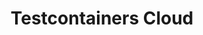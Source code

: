 ---
title: Testcontainers Cloud
submenu: cloud
sections:
  - partial: cloud-banner
    title: |
      **Test Without Limits.**\
      Ship With Confidence.
    description: Testcontainers Cloud makes it easy for developers to run reliable integration tests, with real dependencies defined in code, from their laptops to their team’s CI.
    buttons:
      - label: Start Testing
        url: https://app.testcontainers.cloud/signup
      - label: Get A Demo
        url: https://atomicjar.typeform.com/to/MtTeGHIi
        style: outline
    buttonCallout: Get started in 5 minutes!
    video:
      id: zy6ulq0k2ns
      image: images/tcc-video-billboard.png
  - partial: step-cards
    title: Run Tests, Not Containers
    description: Enhance team efficiency by getting rid of flaky tests and ensuring consistency from dev to CI
    cards:
      - title: Testcontainers Cloud for Desktop
        url: /cloud/desktop/
        description: Test everything on your laptop without worrying about resources. No local docker daemon needed!
        icon: /images/tcc-desktop.svg
        steps: 
          - Sign up for free
          - Download the desktop client
          - Run the client and sign in
          - Start your tests as usual; your laptop stays cold and snappy
      - title: Testcontainers Cloud for CI
        url: /cloud/ci/
        description: Run your ever-growing test suite without scaling your CI, and speed it up by running tests in parallel. No system privileges required!
        icon: /images/tcc-ci.svg
        steps: 
          - Sign up for free
          - Create a Service Account token
          - Add the agent to your CI workflow
          - Start tests in your CI as usual; your tests are running in the cloud!
  - partial: quotes
    quotes:
      - quote: Adopting Testcontainers Cloud was simple. It just worked out of the box and gave our entire dev team access to a scalable backend to run their tests, with zero configuration or additional steps.
        name: Nicolai Baldin
        role: CEO & Founder at Synthesized
        image: /images/quotes/nicolai-baldin.jpg
      - quote: Testcontainers Cloud fits greatly into Netflix's continuous efforts to make developer feedback loop faster by allowing developers to run their tests locally and more frequently regardless of their development environment
        name: Roberto Pérez Alcolea
        role: Productivity Engineering at Netflix
        image: /images/quotes/roberto-perez-alcolea.jpg
  - partial: experience-columns
    title: Full Testcontainers Experience
    description: Testcontainers is an open source framework for providing throwaway, lightweight instances of databases, message brokers, web browsers, or just about anything that can run in a Docker container. Testcontainers Cloud lets you have the same great experience wherever you are running your tests.
    columns:
      - icon: testcontainers
        title: Unit Tests With Real Dependencies
      - icon: languages
        title: Supports Popular Languages
      - icon: modules
        title: Test Anything You Can Containerize
    buttons:
      - label: Learn More About Testcontainers
        url: /
        style: outline
  - partial: alternating-image
    title: Get Started In Minutes!
    description: |
      - Works with your existing tests without any code changes
      - Install the non-privileged agent and you are good to go
      - Plays nice with both public and private registries
    image: /images/testcontainers-cloud-diagram.png
    buttons:
      - label: Start Testing
        url: https://app.testcontainers.cloud/signup
  - partial: tweets
    title: What Our Users Are Saying
    tweets:
      - url: https://twitter.com/atomfrede/status/1513017369840521218
        name: Frederik Hahne
        handle: "@atomfrede"
        profileImage: https://pbs.twimg.com/profile_images/1487463176719511558/BdLaiGvF_normal.jpg
        attachment: 
          type: image
          image: /images/tweets/mind-blown.jpg
        content: |
          Did I already say that [@testcontainers](https://twitter.com/testcontainers) is awesome? Of course I did, but if you get the chance to (early) access [@AtomicJarInc](https://twitter.com/AtomicJarInc)'s testcontainers cloud ☁️ you should not hesitate to do so! It really "just works", great piece of software!
      - url: https://twitter.com/ankinson/status/1457684213935886344
        name: Andy Wilkinson
        handle: "@ankinson"
        profileImage: https://pbs.twimg.com/profile_images/792686387611009028/HnW-w0SZ_normal.jpg
        attachment:
          type: tweet
          url: https://t.co/WMwplC0lIo
          name: Atomic Jar
          handle: "@AtomicJarInc"
          profileImage: https://pbs.twimg.com/profile_images/1575861354057064448/7pxbQInK_mini.png
          content: |
            Ever wished for integration tests to be faster, easier, and more efficient? Wish no more!
            
            We're happy to announce Testcontainers Cloud - a lightweight, fast, and secure integration testing platform for everyone. 
        content: |
          I had the good fortune of being asked to beta test Testcontainers Cloud. It’s the real deal. Drop-in replacement for Docker Desktop and containers now start more quickly, both in Spring Boot’s own build and tests of various Boot-based apps that I maintain. Impressive start.
      - url: https://twitter.com/shidi/status/1524576940531007489
        name: Rashidi Zin
        handle: "@shidi"
        profileImage: https://pbs.twimg.com/profile_images/1239844849840349185/rS8XKX9i_normal.jpg
        content: |
          Our team was blessed to experience [@testcontainers](https://twitter.com/testcontainers) Cloud and it's so easy to migrate. No more worries over dependency on dind.
      - url: https://twitter.com/vergauwen_simon/status/1477995269157437440
        name: Simon Vergauwen
        handle: "@vergauwen_simon"
        profileImage: https://pbs.twimg.com/profile_images/1653361878037413889/4wNGE040_normal.jpg
        attachment:
          type: tweet
          url: https://t.co/2XWbh4UcgA
          name: Michael Rittmeister
          handle: "@SchlaumeierTVDE"
          profileImage: https://pbs.twimg.com/profile_images/1502951444101619715/LQvp4X0i_mini.jpg
          content: |
            So, I've been using [@jetbrains](https://twitter.com/jetbrains) gateway for about a month, no (because they didn't give me [@JetBrains_Fleet](https://twitter.com/JetBrains_Fleet)), however what Gateway can do is crazy, you notice that it is still a beta and I have been creating lots of YouTrack issues, but it's amazing
        content: |
          I used [@jetbrains](https://twitter.com/jetbrains) Gateway only briefly but I can already see it's the future of development. 
          
          Most of us work on laptops but need to run multiple servers/containers just to locally develop some applications.
          
          [@testcontainers](https://twitter.com/testcontainers) Cloud is another great example!
      - url: https://twitter.com/CedricChampeau/status/1530140276240617473
        name: Cédric Champeau
        handle: "@CedricChampeau"
        profileImage: https://pbs.twimg.com/profile_images/1524383537134247936/T3cZjKXM_normal.jpg
        content: |
          Got an exciting [@micronautfw](https://twitter.com/micronautfw) spike working:
          1. start a build
          2. runs tests which require a MySQL server
          3. let Testcontainers Cloud spawn a container
          4. let tests run in JVM mode
          5. build a native image of the tests
          6. run them against the same container
          https://scans.gradle.com/s/wtup4pxg2ihec/timeline
      - url: https://twitter.com/piotr_minkowski/status/1491430441341317127
        name: Piotr Mińkowski
        handle: "@piotr_minkowski"
        profileImage: https://pbs.twimg.com/profile_images/1301647664317190150/RJD8219x_normal.jpg
        content: |
          [@QuarkusIO](https://twitter.com/QuarkusIO) Dev Services 🚀 and [@testcontainers](https://twitter.com/testcontainers) Cloud are a great match. Assuming we have 2 apps + [#kafka](https://twitter.com/hashtag/kafka) just:\
          🔹 Run [#testcontainers](https://twitter.com/hashtag/testcontainers) agent (no need local Docker)\
          🔹 Run both apps in dev mode - Kafka (shared between apps) starts on testcontainers cloud
      - url: https://twitter.com/meistermeier/status/1458841321871978497
        name: Gerrit Meier
        handle: "@meistermeier"
        profileImage: https://pbs.twimg.com/profile_images/1555221462298120192/2utnbcmA_normal.jpg
        attachment:
          type: image
          url: https://t.co/CkMGjmG5xZ
          image: /images/tweets/magic.jpg
        content: |
          Friends of Docker wormholes in CI, I have bad news for you: I just threw [@AtomicJarInc](https://twitter.com/AtomicJarInc) [@testcontainers](https://twitter.com/testcontainers) cloud support into the build config and things(tm) are just working. 
      - url: https://twitter.com/sivalabs/status/1527705269920157697
        name: Siva
        handle: "@sivalabs"
        profileImage: https://pbs.twimg.com/profile_images/1649952898707759105/XpU4a6xx_normal.jpg
        attachment:
          type: tweet
          url: https://twitter.com/kelseyhightower/status/1527672023370985478
          name: Kelsey Hightower
          handle: "Kelsey Hightower"
          profileImage: https://pbs.twimg.com/profile_images/1204077305271705606/j5XjhPAt_normal.jpg
          content: |
            Those that build software for a living, what are your thoughts on developer experience? Bonus points if you can provide one real-world example of a great developer experience and how you leverage it in your development loop.
        content: |
          Today I got the opportunity to try out Testcontainers Cloud by [@AtomicJarInc](https://twitter.com/AtomicJarInc). It worked great with very minimal setup and I didn't have such a pleasant experience with any new tool in the recent time.
      - url: https://twitter.com/_JamesWard/status/1456260335095013379
        name: James Ward
        handle: "@_JamesWard"
        profileImage: https://pbs.twimg.com/profile_images/378800000606902520/0c9b5897d0f28e53f5666639551a7512_normal.jpeg
        attachment:
          type: tweet
          url: https://t.co/WMwplC0lIo
          name: Atomic Jar
          handle: "@AtomicJarInc"
          profileImage: https://pbs.twimg.com/profile_images/1575861354057064448/7pxbQInK_mini.png
          content: |
            Ever wished for integration tests to be faster, easier, and more efficient? Wish no more!
            
            We're happy to announce Testcontainers Cloud - a lightweight, fast, and secure integration testing platform for everyone.
        content: |
          Holy amazing wowsers! The best improvement to developer productivity since docker has landed. I got hands on with Testcontainers Cloud yesterday and it blew me away. Local dev, test, and CI will never be the same. Forever better. Thank you [@AtomicJarInc](https://twitter.com/AtomicJarInc)!
      - url: https://twitter.com/starbuxman/status/1486175342502891520
        name: Josh Long
        handle: "@starbuxman"
        profileImage: https://pbs.twimg.com/profile_images/868596967139450880/ZdDK0WyW_normal.jpg
        attachment:
          type: tweet
          url: https://t.co/WMwplC0lIo
          name: Nilesh Gule
          handle: "@nileshgule"
          profileImage: https://pbs.twimg.com/profile_images/1592336599328919554/sJ2TByc9_normal.jpg
          content: |
            [@starbuxman](https://twitter.com/starbuxman) what tool did you use in the video to run containers remotely? Does it remove the dependency to have local Docker or Docker Desktop installation?
        content: |
          [@AtomicJarInc](https://twitter.com/AtomicJarInc) has a Testcontainers Cloud offering that’s in limited private beta but I bet they might be able to help you… :)
      - url: https://twitter.com/iNikem/status/1476297110043742209
        name: Nikita Salnikov-Tarnovski
        handle: "@iNikem"
        profileImage: https://pbs.twimg.com/profile_images/863846721956261888/vIgDVMFu_normal.jpg
        content: |
          Shout out to [@AtomicJarInc](https://twitter.com/AtomicJarInc) ! Thanks to their Testcontainers Cloud I was able to run the full test suite of [@opentelemetry](https://twitter.com/opentelemetry) Java Instrumentation project on Apple Silicon. That was A LOT of different containers that still does not run on latest MBPs.
      - url: https://twitter.com/musketyr/status/1471057887086714885
        name: Vladimír Oraný
        handle: "@musketyr"
        profileImage: https://pbs.twimg.com/profile_images/1353051894/musketyr-2nd-big_normal.png
        content: |
          Simply wow. I've just got chance to test [@AtomicJarInc](https://twitter.com/AtomicJarInc) [@testcontainers](https://twitter.com/testcontainers) cloud and still I can't believe how simple is it to use :-) ⚛️❤️
      - url: https://twitter.com/rotnroll666/status/1458818182177857544
        name: Michael Simons
        handle: "@rotnroll666"
        profileImage: https://pbs.twimg.com/profile_images/1494705160135884805/XmkWEYRL_normal.jpg
        content: |
          I have to say, [@QuarkusIO](https://twitter.com/QuarkusIO) dev-services combined with [@testcontainers](https://twitter.com/testcontainers) in the cloud via [@AtomicJarInc](https://twitter.com/AtomicJarInc) is brilliant.
          
          No load for the containers on the local machine and config-free setup.
          
          Expect more about it soon.
      - url: https://twitter.com/OliverLibutzki/status/1502290509628325890
        name: Oliver Libutzki
        handle: "@OliverLibutzki"
        profileImage: https://pbs.twimg.com/profile_images/1408147656728252418/2fNlwav3_normal.jpg
        content: |
          Had the opportunity to try [#TestcontainersCloud](https://twitter.com/hashtag/TestcontainersCloud).
          
          Here is the manual how to execute all your existing [@testcontainers](https://twitter.com/testcontainers) tests in the cloud:
          
          1. Download Testcontainers Cloud Client
          2. Start Testcontainers Cloud Client
          3. Run tests
          
          That's it. That's the manual.
          
          Just amazing!
      - url: https://twitter.com/maxandersen/status/1456274387028492298
        name: Max Rydahl Andersen
        handle: "@maxandersen"
        profileImage: https://pbs.twimg.com/profile_images/1525233345055137799/U27ChMB8_normal.jpg
        attachment:
          type: tweet
          url: https://t.co/WMwplC0lIo
          name: Atomic Jar
          handle: "@AtomicJarInc"
          profileImage: https://pbs.twimg.com/profile_images/1575861354057064448/7pxbQInK_mini.png
          content: |
            Ever wished for integration tests to be faster, easier, and more efficient? Wish no more!
            
            We're happy to announce Testcontainers Cloud - a lightweight, fast, and secure integration testing platform for everyone.
        content: |
          This should be interesting! Ever since [@quarkusio](https://twitter.com/QuarkusIO) introduced devservices that uses [@testcontainers](https://twitter.com/testcontainers) I’ve wondered how we could make it available for users without the machine power or even access to docker. Testcontainer cloud solves that problem.
      - url: https://twitter.com/rotnroll666/status/1488937352097681409
        name: Michael Simons
        handle: "@rotnroll666"
        profileImage: https://pbs.twimg.com/profile_images/1494705160135884805/XmkWEYRL_normal.jpg
        content: |
          Are [@testcontainers](https://twitter.com/testcontainers) fast enough for TDD (test driven development)? I think yes, absolutely. Especially if you set them to reusable.
          
          Having only a thin client at hand but still want to use them? Using TC cloud from [@AtomicJarIncmakes](https://twitter.com/AtomicJarInc) this possible.
      - url: https://twitter.com/bsideup/status/1507314484767084558
        name: Sergei Egorov
        handle: "@bsideup"
        profileImage: https://pbs.twimg.com/profile_images/1525177434152259590/EglAbBmx_normal.jpg
        attachment:
          type: tweet
          url: https://t.co/tz9fdZdrF5
          name: Philip Riecks
          handle: "@rieckpil"
          profileImage: https://pbs.twimg.com/profile_images/1281867203810406400/dUib4QT9_mini.jpg
          content: |
            I've combined my collection of pitfalls, tips & tricks, and workarounds for developing (and testing) Java applications on an Apple M1 🍏

            This includes tips for working with @testcontainers, creating images with @Docker, etc.
        content: |
          "With [@testcontainers](https://twitter.com/testcontainers) Cloud, we run the backing containers for our integration tests in the cloud. There's no change required for our test. [...] I am convinced that this will drive the productivity (e.g., faster builds) for testing with Testcontainers even further." 😍🤗
  - partial: signup-form
    title: Start Testing
    description: |
      Get access to your on-demand cloud environments to supercharge your Testcontainers based tests! Remove their resource consumption from your local machine or CI workers. Simplify your setup to have more reliable integration tests.
    placeholder: Enter your email
    label: Start Testing
---